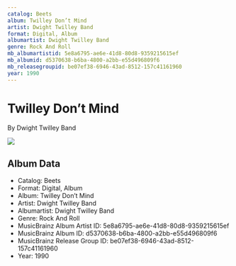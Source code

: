 ```yaml
---
catalog: Beets
album: Twilley Don’t Mind
artist: Dwight Twilley Band
format: Digital, Album
albumartist: Dwight Twilley Band
genre: Rock And Roll
mb_albumartistid: 5e8a6795-ae6e-41d8-80d8-9359215615ef
mb_albumid: d5370638-b6ba-4800-a2bb-e55d496809f6
mb_releasegroupid: be07ef38-6946-43ad-8512-157c41161960
year: 1990
---
```


# Twilley Don’t Mind

By Dwight Twilley Band

![](../../assets/beetscovers/Dwight_Twilley_Band-Twilley_Don’t_Mind.jpg)

## Album Data

- Catalog: Beets
- Format: Digital, Album
- Album: Twilley Don’t Mind
- Artist: Dwight Twilley Band
- Albumartist: Dwight Twilley Band
- Genre: Rock And Roll
- MusicBrainz Album Artist ID: 5e8a6795-ae6e-41d8-80d8-9359215615ef
- MusicBrainz Album ID: d5370638-b6ba-4800-a2bb-e55d496809f6
- MusicBrainz Release Group ID: be07ef38-6946-43ad-8512-157c41161960
- Year: 1990

